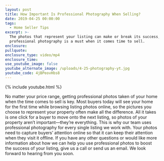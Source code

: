```yaml
---
layout: post
title: How Important Is Professional Photography When Selling?
date: 2019-04-25 00:00:00
tags:
  - Home Seller Tips
excerpt: >-
  The photos that represent your listing can make or break its success, so
  professional photography is a must when it comes time to sell.
enclosure:
pullquote:
enclosure_type: video/mp4
enclosure_time:
use_youtube_image: false
youtube_alternate_image: /uploads/4-25-photography-yt.jpg
youtube_code: 4jBPeovHbs8
---
```


{% include youtube.html %}

No matter your price range, getting professional photos taken of your home when the time comes to sell is key. Most buyers today will see your home for the first time while browsing listing photos online, so the pictures you choose to represent your property often make all the difference. All it takes is one click for a buyer to move onto the next listing, so photos of your property aren’t important—they’re everything. This is why our team uses professional photography for every single listing we work with. Your photos need to capture buyers’ attention online so that it can keep their attention when they visit it offline. If you have any other questions or would like more information about how we can help you use professional photos to boost the success of your listing, give us a call or send us an email. We look forward to hearing from you soon.